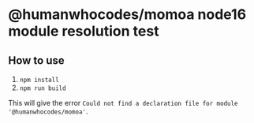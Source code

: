 # @humanwhocodes/momoa node16 module resolution test

## How to use

1. `npm install`
2. `npm run build`

This will give the error `Could not find a declaration file for module '@humanwhocodes/momoa'`.
